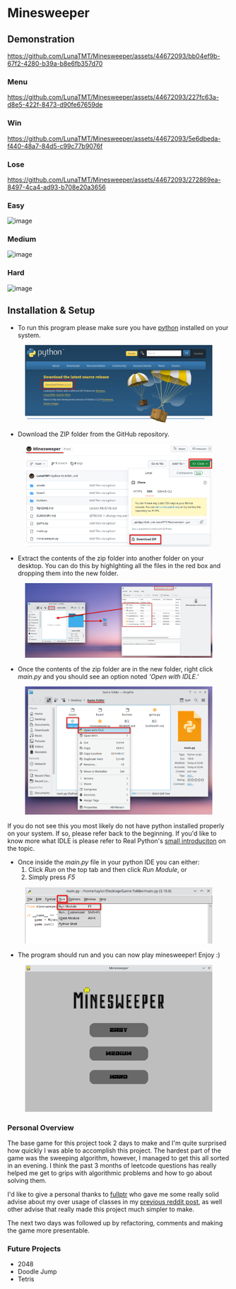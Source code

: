 # Minesweeper

## Demonstration

https://github.com/LunaTMT/Minesweeper/assets/44672093/bb04ef9b-67f2-4280-b39a-b8e6fb357d70

### Menu
https://github.com/LunaTMT/Minesweeper/assets/44672093/227fc63a-d8e5-422f-8473-d90fe67659de

### Win
https://github.com/LunaTMT/Minesweeper/assets/44672093/5e6dbeda-f440-48a7-84d5-c99c77b9076f



### Lose
https://github.com/LunaTMT/Minesweeper/assets/44672093/272869ea-8497-4ca4-ad93-b708e20a3656

### Easy
![image](https://github.com/LunaTMT/Minesweeper/assets/44672093/96931799-754a-4fca-918d-306402884170)

### Medium
![image](https://github.com/LunaTMT/Minesweeper/assets/44672093/8ac7529d-dcaf-4113-866c-36e64362d012)

### Hard
![image](https://github.com/LunaTMT/Minesweeper/assets/44672093/23a32afa-f2cc-454e-9dc2-840bc64a8d69)





## Installation & Setup

* To run this program please make sure you have [python](https://www.python.org/downloads/) installed on your system.

<div align="center">

<figure><img src=".gitbook/assets/image.png" alt=""><figcaption></figcaption></figure>

</div>

* Download the ZIP folder from the GitHub repository.

<div align="center">

<figure><img src=".gitbook/assets/image (1).png" alt=""><figcaption></figcaption></figure>

</div>

* Extract the contents of the zip folder into another folder on your desktop. You can do this by highlghting all the files in the red box and dropping them into the new folder.

<div align="center">

<figure><img src=".gitbook/assets/image (2).png" alt=""><figcaption></figcaption></figure>

</div>

* Once the contents of the zip folder are in the new folder, right click _main.py_ and you should see an option noted _'Open with IDLE.'_

<div align="center">

<figure><img src=".gitbook/assets/image (3).png" alt=""><figcaption></figcaption></figure>

</div>

If you do not see this you most likely do not have python installed properly on your system. If so, please refer back to the beginning. If you'd like to know more what IDLE is please refer to Real Python's [small introduciton](https://realpython.com/python-idle/#what-is-python-idle) on the topic.

* Once inside the _main.py_ file in your python IDE you can either:
  1. Click _Run_ on the top tab and then click _Run Module_, or
  2. Simply press _F5_

<div align="center">

<figure><img src=".gitbook/assets/image (4).png" alt=""><figcaption></figcaption></figure>

</div>

* The program should run and you can now play minesweeper! Enjoy :)

<div align="center">

<figure><img src=".gitbook/assets/image (5).png" alt=""><figcaption></figcaption></figure>

</div>

### Personal Overview

The base game for this project took 2 days to make and I'm quite surprised how quickly I was able to accomplish this project. The hardest part of the game was the sweeping algorithm, however, I managed to get this all sorted in an evening. I think the past 3 months of leetcode questions has really helped me get to grips with algorithmic problems and how to go about solving them.

I'd like to give a personal thanks to [fullptr](https://www.reddit.com/user/fullptr/) who gave me some really solid advise about my over usage of classes in my [previous reddit post](https://www.reddit.com/r/Python/comments/157beuo/my\_third\_project/), as well other advise that really made this project much simpler to make.

The next two days was followed up by refactoring, comments and making the game more presentable.

### Future Projects

* 2048
* Doodle Jump
* Tetris



